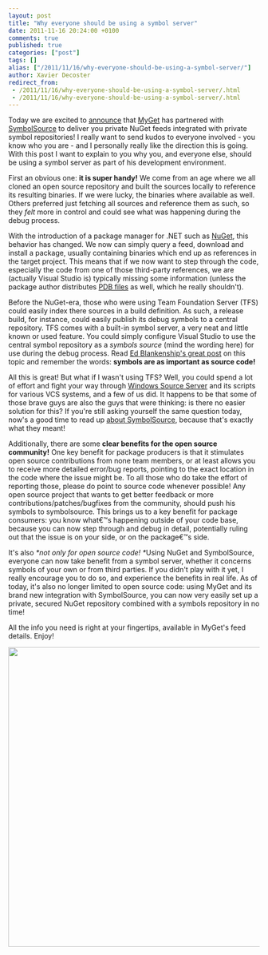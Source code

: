 ```yaml
---
layout: post
title: "Why everyone should be using a symbol server"
date: 2011-11-16 20:24:00 +0100
comments: true
published: true
categories: ["post"]
tags: []
alias: ["/2011/11/16/why-everyone-should-be-using-a-symbol-server/"]
author: Xavier Decoster
redirect_from:
 - /2011/11/16/why-everyone-should-be-using-a-symbol-server/.html
 - /2011/11/16/why-everyone-should-be-using-a-symbol-server/.html
---
```

<p>Today we are excited to <a href="http://blog.maartenballiauw.be/post/2011/11/16/Publishing-symbol-packages-for-a-MyGet-feed.aspx" target="_blank">announce</a> that <a href="http://www.myget.org" target="_blank">MyGet</a> has partnered with <a href="http://www.symbolsource.org" target="_blank">SymbolSource</a> to deliver you private NuGet feeds integrated with private symbol repositories! I really want to send kudos to everyone involved - you know who you are - and I personally really like the direction this is going. With this post I want to explain to you why you, and everyone else, should be using a symbol server as part of his development environment.</p>

<p>First an obvious one: <strong>it is super handy!</strong> We come from an age where we all cloned an open source repository and built the sources locally to reference its resulting binaries. If we were lucky, the binaries where available as well. Others preferred just fetching all sources and reference them as such, so they <em>felt</em> more in control and could see what was happening during the debug process.</p>

<p>With the introduction of a package manager for .NET such as <a href="http://www.nuget.org" target="_blank">NuGet</a>, this behavior has changed. We now can simply query a feed, download and install a package, usually containing binaries which end up as references in the target project. This means that if we now want to step through the code, especially the code from one of those third-party references, we are (actually Visual Studio is) typically missing some information (unless the package author distributes <a href="http://www.wintellect.com/CS/blogs/jrobbins/archive/2009/05/11/pdb-files-what-every-developer-must-know.aspx" target="_blank">PDB files</a> as well, which he really shouldn't).</p>

<p>Before the NuGet-era, those who were using Team Foundation Server (TFS) could easily index there sources in a build definition. As such, a release build, for instance, could easily publish its debug symbols to a central repository. TFS comes with a built-in symbol server, a very neat and little known or used feature. You could simply configure Visual Studio to use the central symbol repository as a <em>symbols source</em> (mind the wording here) for use during the debug process. Read <a href="http://www.edsquared.com/2011/02/12/Source+Server+And+Symbol+Server+Support+In+TFS+2010.aspx" target="_blank">Ed Blankenship's great post</a> on this topic and remember the words: <strong>symbols are as important as source code!</strong> </p>

<p>All this is great! But what if I wasn't using TFS? Well, you could spend a lot of effort and fight your way through <a href="http://msdn.microsoft.com/en-us/library/ms680641%28v=vs.85%29.aspx" target="_blank">Windows Source Server</a> and its scripts for various VCS systems, and a few of us did. It happens to be that some of those brave guys are also the guys that were thinking: is there no easier solution for this? If you're still asking yourself the same question today, now's a good time to read up <a href="http://www.symbolsource.org/Public/Home/About" target="_blank">about SymbolSource</a>, because that's exactly what they meant!</p>

<p>Additionally, there are some <strong>clear benefits for the open source community!</strong> One key benefit for package producers is that it stimulates open source contributions from none team members, or at least allows you to receive more detailed error/bug reports, pointing to the exact location in the code where the issue might be. To all those who do take the effort of reporting those, please do point to source code whenever possible! Any open source project that wants to get better feedback or more contributions/patches/bugfixes from the community, should push his symbols to symbolsource. This brings us to a key benefit for package consumers: you know what€™s happening outside of your code base, because you can now step through and debug in detail, potentially ruling out that the issue is on your side, or on the package€™s side.</p>

<p>It's also <em>*not only for open source code! *</em>Using NuGet and SymbolSource, everyone can now take benefit from a symbol server, whether it concerns symbols of your own or from third parties. If you didn't play with it yet, I really encourage you to do so, and experience the benefits in real life. As of today, it's also no longer limited to open source code: using MyGet and its brand new integration with SymbolSource, you can now very easily set up a private, secured NuGet repository combined with a symbols repository in no time! </p>

<p>All the info you need is right at your fingertips, available in MyGet's feed details. Enjoy!</p>

<p><a href="https://xavierdecosterblog.blob.core.windows.net/blog/2011-11-16/image.png"><img src="https://xavierdecosterblog.blob.core.windows.net/blog/2011-11-16/image.png" alt="" width="600px" /></a></p>
